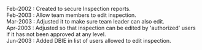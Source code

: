 Feb-2002 : Created to secure Inspection reports.  Feb-2003 : Allow team members to edit inspection.  Mar-2003 : Adjusted it to make sure team leader can also edit.  Apr-2003 : Adjusted so that inspection can be edited by 'authorized' users if it has not been approved at any level.  Jun-2003 : Added DBIE in list of users allowed to edit inspection.